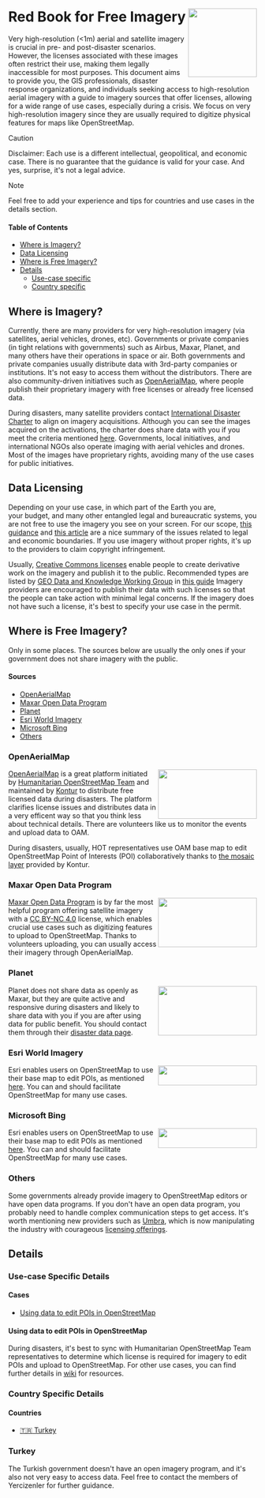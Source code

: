 # Red Book for Free Imagery <a href='https://yercizenler.org'><img src='https://yercizenler.org/wp-content/uploads/2018/09/yer-cizenlerlogo.png' align="right" height="139" /></a>

Very high-resolution (<1m) aerial and satellite imagery is crucial in pre- and post-disaster scenarios. However, the licenses associated with these images often restrict their use, making them legally inaccessible for most purposes. This document aims to provide you, the GIS professionals, disaster response organizations, and individuals seeking access to high-resolution aerial imagery with a guide to imagery sources that offer licenses, allowing for a wide range of use cases, especially during a crisis. We focus on very high-resolution imagery since they are usually required to digitize physical features for maps like OpenStreetMap.

> [!CAUTION]
> Disclaimer: Each use is a different intellectual, geopolitical, and economic case. There is no guarantee that the guidance is valid for your case. And yes, surprise, it's not a legal advice.

> [!NOTE]
> Feel free to add your experience and tips for countries and use cases in the details section.

#### Table of Contents
- [Where is Imagery?](#where-is-imagery)
- [Data Licensing](#data-licensing)
- [Where is Free Imagery?](#where-is-free-imagery)
- [Details](#details)
  - [Use-case specific](#use-case-specific-details)
  - [Country specific](#country-specific-details)

## Where is Imagery?
Currently, there are many providers for very high-resolution imagery (via satellites, aerial vehicles, drones, etc). Governments or private companies (in tight relations with governments) such as Airbus, Maxar, Planet, and many others have their operations in space or air. Both governments and private companies usually distribute data with 3rd-party companies or institutions. It's not easy to access them without the distributors. There are also community-driven initiatives such as [OpenAerialMap](https://openaerialmap.org), where people publish their proprietary imagery with free licenses or already free licensed data.

During disasters, many satellite providers contact [International Disaster Charter](https://disasterscharter.org/web/guest/about-the-charter) to align on imagery acquisitions. Although you can see the images acquired on the activations, the charter does share data with you if you meet the criteria mentioned [here](https://disasterscharter.org/web/guest/how-to-register-as-a-user). Governments, local initiatives, and international NGOs also operate imaging with aerial vehicles and drones. Most of the images have proprietary rights, avoiding many of the use cases for public initiatives.

## Data Licensing
Depending on your use case, in which part of the Earth you are, your budget, and many other entangled legal and bureaucratic systems, you are not free to use the imagery you see on your screen. For our scope, [this guidance](https://gkhub.earthobservations.org/packages/p0zg8-02b56) and [this article](https://joemorrison.medium.com/the-commercial-satellite-imagery-business-model-is-broken-6f0e437ec29d) are a nice summary of the issues related to legal and economic boundaries. If you use imagery without proper rights, it's up to the providers to claim copyright infringement.

Usually, [Creative Commons licenses](https://creativecommons.org/share-your-work/cclicenses/) enable people to create derivative work on the imagery and publish it to the public. Recommended types are listed by [GEO Data and Knowledge Working Group](https://earthobservations.org/organization/working-groups/geo-data-working-group) in [this guide](https://gkhub.earthobservations.org/packages/p0zg8-02b56) Imagery providers are encouraged to publish their data with such licenses so that the people can take action with minimal legal concerns. If the imagery does not have such a license, it's best to specify your use case in the permit.

## Where is Free Imagery?
Only in some places. The sources below are usually the only ones if your government does not share imagery with the public.

#### Sources
- [OpenAerialMap](#OpenAerialMap)
- [Maxar Open Data Program](#Maxar-Open-Data-Program)
- [Planet](#Planet)
- [Esri World Imagery](#Esri-World-Imagery)
- [Microsoft Bing](#Microsoft-Bing)
- [Others](#Others)

### OpenAerialMap
<a href='https://openaerialmap.org'><img src='https://openaerialmap.org/assets/graphics/meta/oam-logo-h-pos.svg' align="right" height="100" width="200" /></a>
[OpenAerialMap](https://openaerialmap.org) is a great platform initiated by [Humanitarian OpenStreetMap Team](https://www.hotosm.org/) and maintained by [Kontur](https://www.kontur.io/) to distribute free licensed data during disasters. The platform clarifies license issues and distributes data in a very efficent way so that you think less about technical details. There are volunteers like us to monitor the events and upload data to OAM.

During disasters, usually, HOT representatives use OAM base map to edit OpenStreetMap Point of Interests (POI) collaboratively thanks to [the mosaic layer](https://www.kontur.io/solutions/global-orthomosaic-layer/) provided by Kontur.

### Maxar Open Data Program
<a href='https://www.maxar.com/open-data'><img src='https://www.maxar.com/assets/navbar/maxar-logo-navbar-b16b65d2d6b07ad4cd5fb17b016835a20a6a359158d832293402e231fca26e13.svg' align="right" height="100" width="200" /></a>
[Maxar Open Data Program](https://www.maxar.com/open-data) is by far the most helpful program offering satellite imagery with a [CC BY-NC 4.0](https://creativecommons.org/licenses/by-nc/4.0/) license, which enables crucial use cases such as digitizing features to upload to OpenStreetMap. Thanks to volunteers uploading, you can usually access their imagery through OpenAerialMap.

### Planet
<a href='https://www.planet.com/disasterdata/'><img src='https://upload.wikimedia.org/wikipedia/commons/thumb/f/f3/Planet_Labs_logo.svg/480px-Planet_Labs_logo.svg.png' align="right" height="100" width="200" /></a>
Planet does not share data as openly as Maxar, but they are quite active and responsive during disasters and likely to share data with you if you are after using data for public benefit. You should contact them through their [disaster data page](https://www.planet.com/disasterdata/).

### Esri World Imagery
<a href='https://www.arcgis.com/home/item.html?id=10df2279f9684e4a9f6a7f08febac2a9'><img src='https://upload.wikimedia.org/wikipedia/de/thumb/4/46/ESRI_Logo.svg/1416px-ESRI_Logo.svg.png?20111006175738' align="right" height="40" width="200" /></a>
Esri enables users on OpenStreetMap to use their base map to edit POIs, as mentioned [here](https://wiki.openstreetmap.org/wiki/Esri). You can and should facilitate OpenStreetMap for many use cases.

### Microsoft Bing
<a href='https://www.bing.com/maps/'><img src='https://upload.wikimedia.org/wikipedia/commons/e/e8/Microsoft_Bing_logo.svg' align="right" height="40" width="200" /></a>
Esri enables users on OpenStreetMap to use their base map to edit POIs as mentioned [here](https://wiki.openstreetmap.org/wiki/Bing_Maps). You can and should facilitate OpenStreetMap for many use cases.

### Others
Some governments already provide imagery to OpenStreetMap editors or have open data programs. If you don't have an open data program, you probably need to handle complex communication steps to get access. It's worth mentioning new providers such as [Umbra](https://umbra.space/), which is now manipulating the industry with courageous [licensing offerings](https://joemorrison.substack.com/p/how-to-change-an-industry).

## Details

### Use-case Specific Details

#### Cases
- [Using data to edit POIs in OpenStreetMap](#Using-data-to-edit-POIs-in-OpenStreetMap)

#### Using data to edit POIs in OpenStreetMap
During disasters, it's best to sync with Humanitarian OpenStreetMap Team representatives to determine which license is required for imagery to edit POIs and upload to OpenStreetMap. For other use cases, you can find further details in [wiki](https://wiki.openstreetmap.org/) for resources.


### Country Specific Details

#### Countries
- [:tr: Turkey](#Turkey)

### Turkey
The Turkish government doesn't have an open imagery program, and it's also not very easy to access data. Feel free to contact the members of Yercizenler for further guidance.
